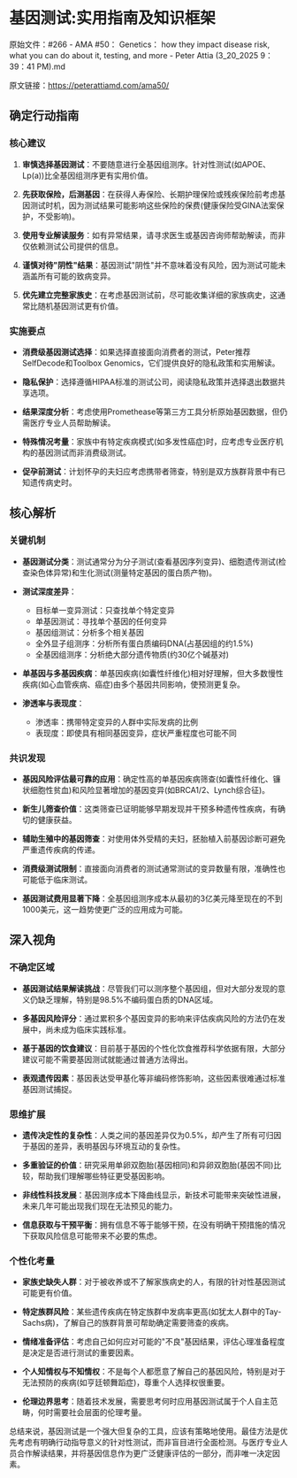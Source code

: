 # 基因测试:实用指南及知识框架

原始文件：#266 - AMA #50： Genetics： how they impact disease risk, what you can do about it, testing, and more - Peter Attia (3_20_2025 9：39：41 PM).md

原文链接：https://peterattiamd.com/ama50/

## 确定行动指南

### 核心建议

1. **审慎选择基因测试**：不要随意进行全基因组测序。针对性测试(如APOE、Lp(a))比全基因组测序更有实用价值。

2. **先获取保险，后测基因**：在获得人寿保险、长期护理保险或残疾保险前考虑基因测试时机，因为测试结果可能影响这些保险的保费(健康保险受GINA法案保护，不受影响)。

3. **使用专业解读服务**：如有异常结果，请寻求医生或基因咨询师帮助解读，而非仅依赖测试公司提供的信息。

4. **谨慎对待"阴性"结果**：基因测试"阴性"并不意味着没有风险，因为测试可能未涵盖所有可能的致病变异。

5. **优先建立完整家族史**：在考虑基因测试前，尽可能收集详细的家族病史，这通常比随机基因测试更有价值。

### 实施要点

- **消费级基因测试选择**：如果选择直接面向消费者的测试，Peter推荐SelfDecode和Toolbox Genomics，它们提供良好的隐私政策和实用解读。

- **隐私保护**：选择遵循HIPAA标准的测试公司，阅读隐私政策并选择退出数据共享选项。

- **结果深度分析**：考虑使用Promethease等第三方工具分析原始基因数据，但仍需医疗专业人员帮助解读。

- **特殊情况考量**：家族中有特定疾病模式(如多发性癌症)时，应考虑专业医疗机构的基因测试而非消费级测试。

- **促孕前测试**：计划怀孕的夫妇应考虑携带者筛查，特别是双方族群背景中有已知遗传病史时。

## 核心解析

### 关键机制

- **基因测试分类**：测试通常分为分子测试(查看基因序列变异)、细胞遗传测试(检查染色体异常)和生化测试(测量特定基因的蛋白质产物)。

- **测试深度差异**：
  - 目标单一变异测试：只查找单个特定变异
  - 单基因测试：寻找单个基因的任何变异
  - 基因组测试：分析多个相关基因
  - 全外显子组测序：分析所有蛋白质编码DNA(占基因组的约1.5%)
  - 全基因组测序：分析绝大部分遗传物质(约30亿个碱基对)

- **单基因与多基因疾病**：单基因疾病(如囊性纤维化)相对好理解，但大多数慢性疾病(如心血管疾病、癌症)由多个基因共同影响，使预测更复杂。

- **渗透率与表现度**：
  - 渗透率：携带特定变异的人群中实际发病的比例
  - 表现度：即使具有相同基因变异，症状严重程度也可能不同

### 共识发现

- **基因风险评估最可靠的应用**：确定性高的单基因疾病筛查(如囊性纤维化、镰状细胞性贫血)和风险显著增加的基因变异(如BRCA1/2、Lynch综合征)。

- **新生儿筛查价值**：这类筛查已证明能够早期发现并干预多种遗传性疾病，有确切的健康获益。

- **辅助生殖中的基因筛查**：对使用体外受精的夫妇，胚胎植入前基因诊断可避免严重遗传疾病的传递。

- **消费级测试限制**：直接面向消费者的测试通常测试的变异数量有限，准确性也可能低于临床测试。

- **基因测试费用显著下降**：全基因组测序成本从最初的3亿美元降至现在的不到1000美元，这一趋势使更广泛的应用成为可能。

## 深入视角

### 不确定区域

- **基因测试结果解读挑战**：尽管我们可以测序整个基因组，但对大部分发现的意义仍缺乏理解，特别是98.5%不编码蛋白质的DNA区域。

- **多基因风险评分**：通过累积多个基因变异的影响来评估疾病风险的方法仍在发展中，尚未成为临床实践标准。

- **基于基因的饮食建议**：目前基于基因的个性化饮食推荐科学依据有限，大部分建议可能不需要基因测试就能通过普通方法得出。

- **表观遗传因素**：基因表达受甲基化等非编码修饰影响，这些因素很难通过标准基因测试捕捉。

### 思维扩展

- **遗传决定性的复杂性**：人类之间的基因差异仅为0.5%，却产生了所有可归因于基因的差异，表明基因与环境互动的复杂性。

- **多重验证的价值**：研究采用单卵双胞胎(基因相同)和异卵双胞胎(基因不同)比较，帮助我们理解哪些特征更受基因影响。

- **非线性科技发展**：基因测序成本下降曲线显示，新技术可能带来突破性进展，未来几年可能出现我们现在无法预见的能力。

- **信息获取与干预平衡**：拥有信息不等于能够干预，在没有明确干预措施的情况下获取风险信息可能带来不必要的焦虑。

### 个性化考量

- **家族史缺失人群**：对于被收养或不了解家族病史的人，有限的针对性基因测试可能更有价值。

- **特定族群风险**：某些遗传疾病在特定族群中发病率更高(如犹太人群中的Tay-Sachs病)，了解自己的族群背景可帮助确定需要筛查的疾病。

- **情绪准备评估**：考虑自己如何应对可能的"不良"基因结果，评估心理准备程度是决定是否进行测试的重要因素。

- **个人知情权与不知情权**：不是每个人都愿意了解自己的基因风险，特别是对于无法预防的疾病(如亨廷顿舞蹈症)，尊重个人选择权很重要。

- **伦理边界思考**：随着技术发展，需要思考何时应用基因测试属于个人自主范畴，何时需要社会层面的伦理考量。

总结来说，基因测试是一个强大但复杂的工具，应该有策略地使用。最佳方法是优先考虑有明确行动指导意义的针对性测试，而非盲目进行全面检测。与医疗专业人员合作解读结果，并将基因信息作为更广泛健康评估的一部分，而非唯一决定因素。